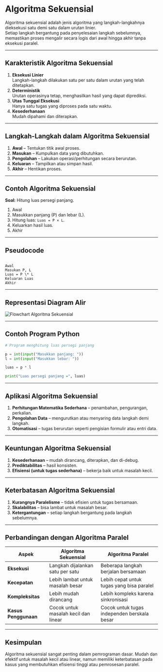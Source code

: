 # Algoritma Sekuensial

Algoritma sekuensial adalah jenis algoritma yang langkah-langkahnya dieksekusi satu demi satu dalam urutan linier.  
Setiap langkah bergantung pada penyelesaian langkah sebelumnya, memastikan proses mengalir secara logis dari awal hingga akhir tanpa eksekusi paralel.

---

## Karakteristik Algoritma Sekuensial
1. **Eksekusi Linier**  
   Langkah-langkah dilakukan satu per satu dalam urutan yang telah ditetapkan.  
2. **Deterministik**  
   Urutan operasinya tetap, menghasilkan hasil yang dapat diprediksi.  
3. **Utas Tunggal Eksekusi**  
   Hanya satu tugas yang diproses pada satu waktu.  
4. **Kesederhanaan**  
   Mudah dipahami dan diterapkan.  

---

## Langkah-Langkah dalam Algoritma Sekuensial
1. **Awal** – Tentukan titik awal proses.  
2. **Masukan** – Kumpulkan data yang dibutuhkan.  
3. **Pengolahan** – Lakukan operasi/perhitungan secara berurutan.  
4. **Keluaran** – Tampilkan atau simpan hasil.  
5. **Akhir** – Hentikan proses.  

---

## Contoh Algoritma Sekuensial
**Soal:** Hitung luas persegi panjang.  

1. Awal  
2. Masukkan panjang (P) dan lebar (L).  
3. Hitung luas: `Luas = P × L`.  
4. Keluarkan hasil luas.  
5. Akhir  

---

## Pseudocode
```

Awal
Masukan P, L
Luas = P \* L
Keluaran Luas
Akhir

```

---

## Representasi Diagram Alir

![Flowchart Algoritma Sekuensial](https://drive.google.com/uc?export=view&id=1P1NOFeyi-F0fCjBNLoy07IMhUofSrT2O)



---

## Contoh Program Python
```python
# Program menghitung luas persegi panjang

p = int(input("Masukkan panjang: "))
l = int(input("Masukkan lebar: "))

luas = p * l

print("Luas persegi panjang =", luas)
````

---

## Aplikasi Algoritma Sekuensial

1. **Perhitungan Matematika Sederhana** – penambahan, pengurangan, perkalian.
2. **Pengolahan Data** – mengurutkan atau menyaring data langkah demi langkah.
3. **Otomatisasi** – tugas berurutan seperti pengisian formulir atau entri data.

---

## Keuntungan Algoritma Sekuensial

1. **Kesederhanaan** – mudah dirancang, diterapkan, dan di-debug.
2. **Prediktabilitas** – hasil konsisten.
3. **Efisiensi (untuk tugas sederhana)** – bekerja baik untuk masalah kecil.

---

## Keterbatasan Algoritma Sekuensial

1. **Kurangnya Paralelisme** – tidak efisien untuk tugas bersamaan.
2. **Skalabilitas** – bisa lambat untuk masalah besar.
3. **Ketergantungan** – setiap langkah bergantung pada langkah sebelumnya.

---

## Perbandingan dengan Algoritma Paralel

| Aspek                | Algoritma Sekuensial                 | Algoritma Paralel                           |
| -------------------- | ------------------------------------ | ------------------------------------------- |
| **Eksekusi**         | Langkah dijalankan satu per satu     | Beberapa langkah berjalan bersamaan         |
| **Kecepatan**        | Lebih lambat untuk masalah besar     | Lebih cepat untuk tugas yang bisa paralel   |
| **Kompleksitas**     | Lebih mudah dirancang                | Lebih kompleks karena sinkronisasi          |
| **Kasus Penggunaan** | Cocok untuk masalah kecil dan linear | Cocok untuk tugas independen berskala besar |

---

## Kesimpulan

Algoritma sekuensial sangat penting dalam pemrograman dasar.
Mudah dan efektif untuk masalah kecil atau linear, namun memiliki keterbatasan pada kasus yang membutuhkan efisiensi tinggi atau pemrosesan paralel.

```


